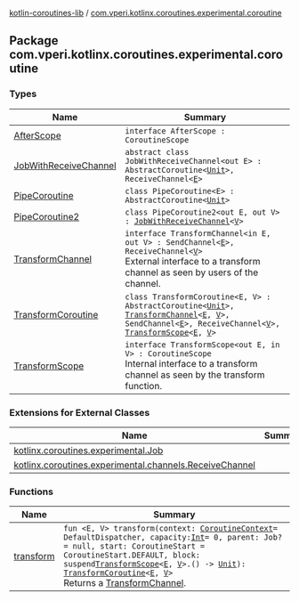 [kotlin-coroutines-lib](../index.md) / [com.vperi.kotlinx.coroutines.experimental.coroutine](./index.md)

## Package com.vperi.kotlinx.coroutines.experimental.coroutine

### Types

| Name | Summary |
|---|---|
| [AfterScope](-after-scope/index.md) | `interface AfterScope : CoroutineScope` |
| [JobWithReceiveChannel](-job-with-receive-channel/index.md) | `abstract class JobWithReceiveChannel<out E> : AbstractCoroutine<`[`Unit`](https://kotlinlang.org/api/latest/jvm/stdlib/kotlin/-unit/index.html)`>, ReceiveChannel<`[`E`](-job-with-receive-channel/index.md#E)`>` |
| [PipeCoroutine](-pipe-coroutine/index.md) | `class PipeCoroutine<E> : AbstractCoroutine<`[`Unit`](https://kotlinlang.org/api/latest/jvm/stdlib/kotlin/-unit/index.html)`>` |
| [PipeCoroutine2](-pipe-coroutine2/index.md) | `class PipeCoroutine2<out E, out V> : `[`JobWithReceiveChannel`](-job-with-receive-channel/index.md)`<`[`V`](-pipe-coroutine2/index.md#V)`>` |
| [TransformChannel](-transform-channel.md) | `interface TransformChannel<in E, out V> : SendChannel<`[`E`](-transform-channel.md#E)`>, ReceiveChannel<`[`V`](-transform-channel.md#V)`>`<br>External interface to a transform channel as seen by users of the channel. |
| [TransformCoroutine](-transform-coroutine/index.md) | `class TransformCoroutine<E, V> : AbstractCoroutine<`[`Unit`](https://kotlinlang.org/api/latest/jvm/stdlib/kotlin/-unit/index.html)`>, `[`TransformChannel`](-transform-channel.md)`<`[`E`](-transform-coroutine/index.md#E)`, `[`V`](-transform-coroutine/index.md#V)`>, SendChannel<`[`E`](-transform-coroutine/index.md#E)`>, ReceiveChannel<`[`V`](-transform-coroutine/index.md#V)`>, `[`TransformScope`](-transform-scope/index.md)`<`[`E`](-transform-coroutine/index.md#E)`, `[`V`](-transform-coroutine/index.md#V)`>` |
| [TransformScope](-transform-scope/index.md) | `interface TransformScope<out E, in V> : CoroutineScope`<br>Internal interface to a transform channel as seen by the transform function. |

### Extensions for External Classes

| Name | Summary |
|---|---|
| [kotlinx.coroutines.experimental.Job](kotlinx.coroutines.experimental.-job/index.md) |  |
| [kotlinx.coroutines.experimental.channels.ReceiveChannel](kotlinx.coroutines.experimental.channels.-receive-channel/index.md) |  |

### Functions

| Name | Summary |
|---|---|
| [transform](transform.md) | `fun <E, V> transform(context: `[`CoroutineContext`](https://kotlinlang.org/api/latest/jvm/stdlib/kotlin.coroutines.experimental/-coroutine-context/index.html)` = DefaultDispatcher, capacity: `[`Int`](https://kotlinlang.org/api/latest/jvm/stdlib/kotlin/-int/index.html)` = 0, parent: Job? = null, start: CoroutineStart = CoroutineStart.DEFAULT, block: suspend `[`TransformScope`](-transform-scope/index.md)`<`[`E`](transform.md#E)`, `[`V`](transform.md#V)`>.() -> `[`Unit`](https://kotlinlang.org/api/latest/jvm/stdlib/kotlin/-unit/index.html)`): `[`TransformCoroutine`](-transform-coroutine/index.md)`<`[`E`](transform.md#E)`, `[`V`](transform.md#V)`>`<br>Returns a [TransformChannel](-transform-channel.md). |
